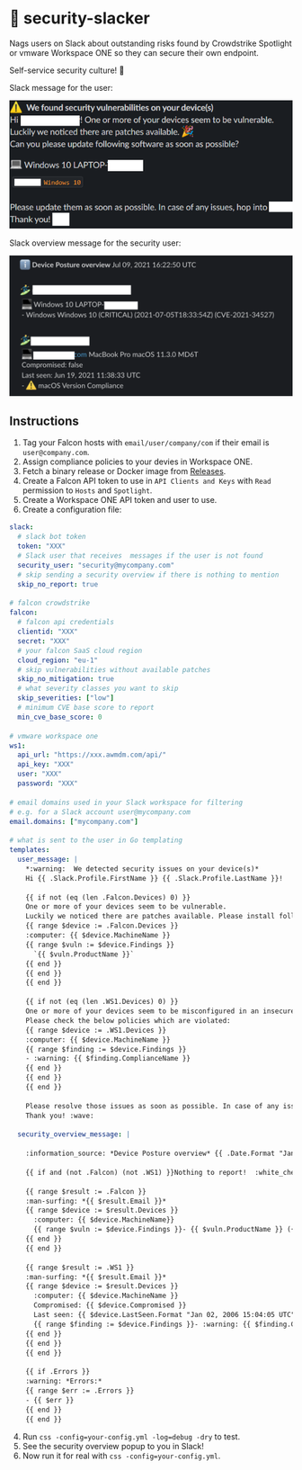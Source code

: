 # 🤖 security-slacker
Nags users on Slack about outstanding risks found by Crowdstrike Spotlight or vmware Workspace ONE so they can secure their own endpoint.

Self-service security culture! :partying_face:

Slack message for the user:

![slack example](.github/readme/user.png)

Slack overview message for the security user:

![slack example](.github/readme/overview.png)

## Instructions

1. Tag your Falcon hosts with `email/user/company/com` if their email is `user@company.com`.
2. Assign compliance policies to your devies in Workspace ONE. 
3. Fetch a binary release or Docker image from [Releases](https://github.com/hazcod/crowdstrike-spotlight-slacker/releases).
4. Create a Falcon API token to use in `API Clients and Keys` with `Read` permission to `Hosts` and `Spotlight`.
5. Create a Workspace ONE API token and user to use.
6. Create a configuration file:
```yaml
slack:
  # slack bot token
  token: "XXX"
  # Slack user that receives  messages if the user is not found
  security_user: "security@mycompany.com"
  # skip sending a security overview if there is nothing to mention
  skip_no_report: true

# falcon crowdstrike
falcon:
  # falcon api credentials
  clientid: "XXX"
  secret: "XXX"
  # your falcon SaaS cloud region
  cloud_region: "eu-1"
  # skip vulnerabilities without available patches
  skip_no_mitigation: true
  # what severity classes you want to skip
  skip_severities: ["low"]
  # minimum CVE base score to report
  min_cve_base_score: 0

# vmware workspace one
ws1:
  api_url: "https://xxx.awmdm.com/api/"
  api_key: "XXX"
  user: "XXX"
  password: "XXX"

# email domains used in your Slack workspace for filtering
# e.g. for a Slack account user@mycompany.com
email.domains: ["mycompany.com"]

# what is sent to the user in Go templating
templates:
  user_message: |
    *:warning:  We detected security issues on your device(s)*
    Hi {{ .Slack.Profile.FirstName }} {{ .Slack.Profile.LastName }}!

    {{ if not (eq (len .Falcon.Devices) 0) }}
    One or more of your devices seem to be vulnerable.
    Luckily we noticed there are patches available. Please install following patches:
    {{ range $device := .Falcon.Devices }}
    :computer: {{ $device.MachineName }}
    {{ range $vuln := $device.Findings }}
      `{{ $vuln.ProductName }}`
    {{ end }}
    {{ end }}
    {{ end }}

    {{ if not (eq (len .WS1.Devices) 0) }}
    One or more of your devices seem to be misconfigured in an insecure way.
    Please check the below policies which are violated:
    {{ range $device := .WS1.Devices }}
    :computer: {{ $device.MachineName }}
    {{ range $finding := $device.Findings }}
    - :warning: {{ $finding.ComplianceName }}
    {{ end }}
    {{ end }}
    {{ end }}

    Please resolve those issues as soon as possible. In case of any issues, hop into *#security*.
    Thank you! :wave:

  security_overview_message: |

    :information_source: *Device Posture overview* {{ .Date.Format "Jan 02, 2006 15:04:05 UTC" }}

    {{ if and (not .Falcon) (not .WS1) }}Nothing to report!  :white_check_mark: {{ else }}

    {{ range $result := .Falcon }}
    :man-surfing: *{{ $result.Email }}*
    {{ range $device := $result.Devices }}
      :computer: {{ $device.MachineName}}
      {{ range $vuln := $device.Findings }}- {{ $vuln.ProductName }} ({{ $vuln.CveSeverity }}) ({{ $vuln.TimestampFound }}) ({{ $vuln.CveID }}){{ end }}
    {{ end }}
    {{ end }}

    {{ range $result := .WS1 }}
    :man-surfing: *{{ $result.Email }}*
    {{ range $device := $result.Devices }}
      :computer: {{ $device.MachineName }}
      Compromised: {{ $device.Compromised }}
      Last seen: {{ $device.LastSeen.Format "Jan 02, 2006 15:04:05 UTC" }}
      {{ range $finding := $device.Findings }}- :warning: {{ $finding.ComplianceName }}{{ end }}
    {{ end }}
    {{ end }}
    {{ end }}

    {{ if .Errors }}
    :warning: *Errors:*
    {{ range $err := .Errors }}
    - {{ $err }}
    {{ end }}
    {{ end }}
```
4. Run `css -config=your-config.yml -log=debug -dry` to test.
5. See the security overview popup to you in Slack!
6. Now run it for real with `css -config=your-config.yml`.
